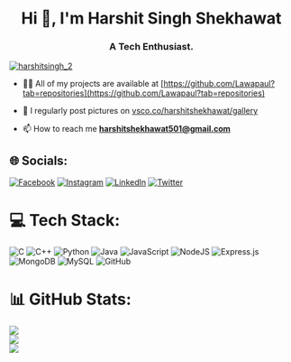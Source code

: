 </div>
<h1 align="center">Hi 👋, I'm Harshit Singh Shekhawat</h1>
<h3 align="center">A Tech Enthusiast.</h3>

<p align="left"> 
  <a href="https://twitter.com/harshitsingh_2" target="blank">
    <img src="https://img.shields.io/twitter/follow/harshitsingh_2?logo=twitter&style=for-the-badge" alt="harshitsingh_2" />
  </a> 
</p>

- 👨‍💻 All of my projects are available at [https://github.com/Lawapaul?tab=repositories](https://github.com/Lawapaul?tab=repositories)

- 📝 I regularly post pictures on [vsco.co/harshitshekhawat/gallery](https://vsco.co/harshitshekhawat/gallery)

- 📫 How to reach me **harshitshekhawat501@gmail.com**

## 🌐 Socials:
[![Facebook](https://img.shields.io/badge/Facebook-%231877F2.svg?logo=Facebook&logoColor=white)](https://facebook.com//profile.php?id=100006479210428) 
[![Instagram](https://img.shields.io/badge/Instagram-%23E4405F.svg?logo=Instagram&logoColor=white)](https://instagram.com/_harshitshekhawat) 
[![LinkedIn](https://img.shields.io/badge/LinkedIn-%230077B5.svg?logo=linkedin&logoColor=white)](https://linkedin.com/in/harshit-singh-shekhawat-6970581a2) 
[![Twitter](https://img.shields.io/badge/Twitter-%231DA1F2.svg?logo=Twitter&logoColor=white)](https://twitter.com/HarshitSingh_2) 

# 💻 Tech Stack:
![C](https://img.shields.io/badge/C-00599C?style=for-the-badge&logo=c&logoColor=white)
![C++](https://img.shields.io/badge/C++-00599C?style=for-the-badge&logo=c%2B%2B&logoColor=white)
![Python](https://img.shields.io/badge/python-3670A0?style=for-the-badge&logo=python&logoColor=ffdd54) 
![Java](https://img.shields.io/badge/java-%23ED8B00.svg?style=for-the-badge&logo=java&logoColor=white) 
![JavaScript](https://img.shields.io/badge/javascript-%23323330.svg?style=for-the-badge&logo=javascript&logoColor=%23F7DF1E) 
![NodeJS](https://img.shields.io/badge/node.js-6DA55F?style=for-the-badge&logo=node.js&logoColor=white) 
![Express.js](https://img.shields.io/badge/express.js-%23404d59.svg?style=for-the-badge&logo=express&logoColor=%2361DAFB) 
![MongoDB](https://img.shields.io/badge/MongoDB-4EA94B?style=for-the-badge&logo=mongodb&logoColor=white)
![MySQL](https://img.shields.io/badge/MySQL-%2300f.svg?style=for-the-badge&logo=mysql&logoColor=white)
![GitHub](https://img.shields.io/badge/GitHub-%23121011.svg?style=for-the-badge&logo=github&logoColor=white)

# 📊 GitHub Stats:
![](https://github-readme-stats.vercel.app/api?username=Lawapaul&theme=dark&hide_border=false&include_all_commits=false&count_private=false)<br/>
![](https://github-readme-streak-stats.herokuapp.com/?user=Lawapaul&theme=dark&hide_border=false)<br/>
![](https://github-readme-stats.vercel.app/api/top-langs/?username=Lawapaul&theme=dark&hide_border=false&include_all_commits=false&count_private=false&layout=compact)
